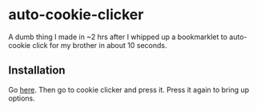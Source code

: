 # auto-cookie-clicker
A dumb thing I made in ~2 hrs after I whipped up a bookmarklet to auto-cookie click for my brother in about 10 seconds.

## Installation
Go [here](https://coolreader18.github.io/bookmarklet-loader/?script=coolreader18%2Fauto-cookie-clicker%2Fcookieclicker.min.js&name=Cookie%20Clicker&github). Then go to cookie clicker and press it. Press it again to bring up options.

